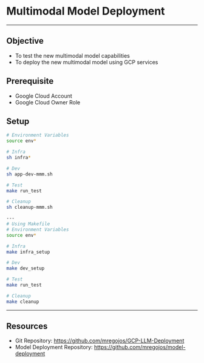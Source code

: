 # Multimodal Model Deployment

---
## Objective
* To test the new multimodal model capabilities
* To deploy the new multimodal model using GCP services

## Prerequisite
* Google Cloud Account
* Google Cloud Owner Role

## Setup
```sh
# Environment Variables
source env*

# Infra
sh infra*

# Dev
sh app-dev-mmm.sh

# Test
make run_test

# Cleanup
sh cleanup-mmm.sh

---
# Using Makefile
# Environment Variables
source env*

# Infra
make infra_setup

# Dev
make dev_setup

# Test
make run_test

# Cleanup
make cleanup
```


---
## Resources
* Git Repository: https://github.com/mregojos/GCP-LLM-Deployment
* Model Deployment Repository: https://github.com/mregojos/model-deployment